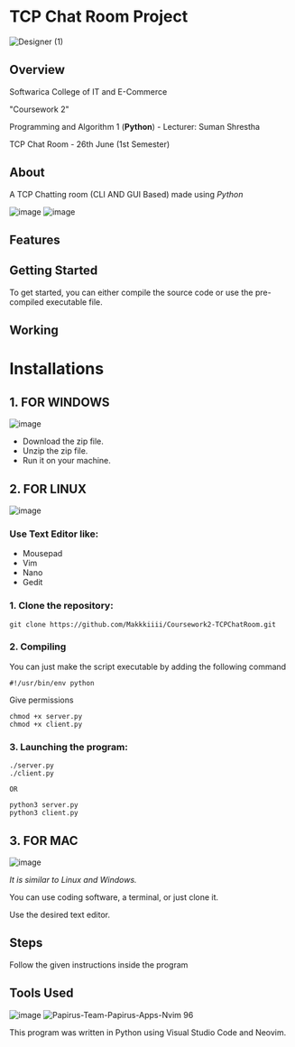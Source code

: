 # TCP Chat Room Project


![Designer (1)](https://github.com/user-attachments/assets/6ea6aff5-354a-42f7-8e11-877f7d0a28e4)



## Overview

Softwarica College of IT and E-Commerce

"Coursework 2"

Programming and Algorithm 1 (**Python**) - Lecturer: Suman Shrestha

TCP Chat Room - 26th June (1st Semester)

## About

A TCP Chatting room (CLI AND GUI Based) made using _Python_

![image](https://github.com/Makkkiiii/Honeypot/assets/148240694/8736df73-94cb-4973-9f56-68ed62e746e9)                                                       ![image](https://github.com/user-attachments/assets/8a547240-c083-452c-8985-2970009c662e)





## Features


## Getting Started
To get started, you can either compile the source code or use the pre-compiled executable file.

## Working

# Installations

## 1. FOR WINDOWS


![image](https://github.com/Makkkiiii/Password-Generator/assets/148240694/8d509ad9-1d1a-467b-89d0-7d479f42d2d4)

* Download the zip file.
* Unzip the zip file.
* Run it on your machine.

## 2. FOR LINUX 


![image](https://github.com/Makkkiiii/Password-Generator/assets/148240694/87344c86-3469-437f-a53f-cae2531541f8)

### Use **Text Editor** like:
- Mousepad
- Vim
- Nano
- Gedit

### 1. Clone the repository:
   ```
   git clone https://github.com/Makkkiiii/Coursework2-TCPChatRoom.git
   ```
### 2. Compiling

You can just make the script executable by adding the following command 
```
#!/usr/bin/env python
```
Give permissions
```
chmod +x server.py
chmod +x client.py
```

### 3. Launching the program:

```
./server.py
./client.py

OR

python3 server.py
python3 client.py
```

## 3. FOR MAC


![image](https://github.com/Makkkiiii/Password-Generator/assets/148240694/1c970412-db98-4f30-a1bf-b87ae00f8ce3)


_It is similar to Linux and Windows._

You can use coding software, a terminal, or just clone it.

Use the desired text editor.



## Steps

Follow the given instructions inside the program

## Tools Used


![image](https://github.com/Makkkiiii/Password-Generator/assets/148240694/cb19d6e4-0c03-4c73-839a-b5f126ceaa7c)                                          ![Papirus-Team-Papirus-Apps-Nvim 96](https://github.com/Makkkiiii/Password-Generator/assets/148240694/3f6a6c1a-5a5a-4ffd-a0d6-839d9fa9df3a)



This program was written in Python using Visual Studio Code and Neovim.


